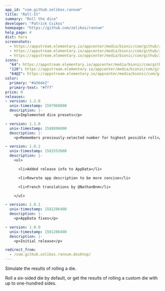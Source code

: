 ```yaml
---
app_id: "com.github.zelikos.rannum"
title: "Roll-It"
summary: "Roll the dice"
developer: "Patrick Csikos"
homepage: "https://github.com/zelikos/rannum"
help_page: #
dist: hera
screenshots:
  - https://appstream.elementary.io/appcenter/media/bionic/com/github/zelikos.rannum/63310FA3AEC39EA05515FB85EA03056A/screenshots/image-1_orig.png
  - https://appstream.elementary.io/appcenter/media/bionic/com/github/zelikos.rannum/63310FA3AEC39EA05515FB85EA03056A/screenshots/image-2_orig.png
  - https://appstream.elementary.io/appcenter/media/bionic/com/github/zelikos.rannum/63310FA3AEC39EA05515FB85EA03056A/screenshots/image-3_orig.png
icons:
  "64": https://appstream.elementary.io/appcenter/media/bionic/com/github/zelikos.rannum/63310FA3AEC39EA05515FB85EA03056A/icons/64x64/com.github.zelikos.rannum_com.github.zelikos.rannum.png
  "128": https://appstream.elementary.io/appcenter/media/bionic/com/github/zelikos.rannum/63310FA3AEC39EA05515FB85EA03056A/icons/128x128/com.github.zelikos.rannum_com.github.zelikos.rannum.png
  "64@2": https://appstream.elementary.io/appcenter/media/bionic/com/github/zelikos.rannum/63310FA3AEC39EA05515FB85EA03056A/icons/64x64@2/com.github.zelikos.rannum_com.github.zelikos.rannum.png
color:
  primary: "#a56de2"
  primary-text: "#fff"
price: 0
releases:
- version: 1.2.0
  unix-timestamp: 1597968000
  description: |-
    <p>Implemented dice presets</p>

- version: 1.1.0
  unix-timestamp: 1588896000
  description: |-
    <p>Remembers previously-selected number for highest possible roll</p>

- version: 1.0.2
  unix-timestamp: 1581552000
  description: |-
    <ul>

      <li>Added release info to AppData</li>

      <li>Rewrote app description to be more concise</li>

      <li>French translations by @NathanBnm</li>

    </ul>

- version: 1.0.1
  unix-timestamp: 1581206400
  description: |-
    <p>AppData fixes</p>

- version: 1.0.0
  unix-timestamp: 1581206400
  description: |-
    <p>Initial release</p>

redirect_from:
  - /com.github.zelikos.rannum.desktop/
---
```

<p>Simulate the results of rolling a die.</p>
<p>Roll a six-sided die by default, or get the results of rolling a custom die with up to one-hundred sides.</p>
